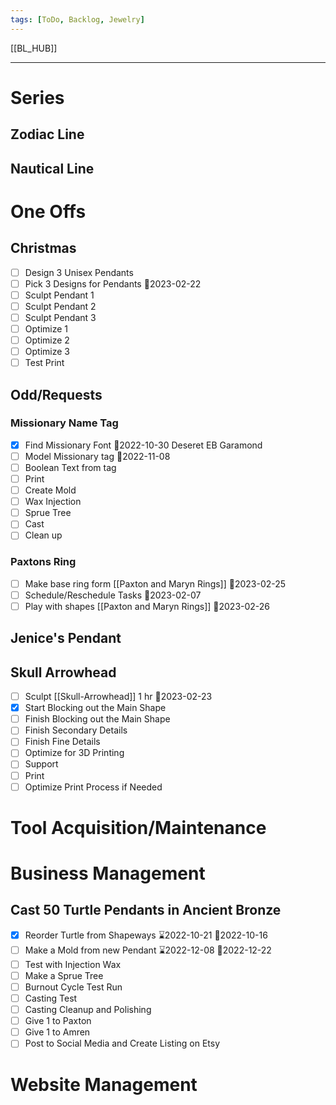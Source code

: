 ```yaml
---
tags: [ToDo, Backlog, Jewelry]
---
```

[[BL_HUB]]

---
# Series


## Zodiac Line
## Nautical Line

# One Offs

## Christmas
- [ ] Design 3 Unisex Pendants 
- [ ] Pick 3 Designs for Pendants 📆2023-02-22
- [ ] Sculpt Pendant 1
- [ ] Sculpt Pendant 2
- [ ] Sculpt Pendant 3
- [ ] Optimize 1
- [ ] Optimize 2
- [ ] Optimize 3
- [ ] Test Print
## Odd/Requests
### Missionary Name Tag
- [x] Find Missionary Font 📆2022-10-30
		Deseret 
		EB Garamond 
- [ ] Model Missionary tag 📆2022-11-08
- [ ] Boolean Text from tag
- [ ] Print
- [ ] Create Mold
- [ ] Wax Injection
- [ ] Sprue Tree
- [ ] Cast
- [ ] Clean up

### Paxtons Ring
- [ ] Make base ring form [[Paxton and Maryn Rings]] 📆2023-02-25
- [ ] Schedule/Reschedule Tasks 📆2023-02-07
- [ ] Play with shapes [[Paxton and Maryn Rings]] 📆2023-02-26
## Jenice's Pendant 
## Skull Arrowhead
- [ ] Sculpt [[Skull-Arrowhead]] 1 hr 📆2023-02-23
- [x] Start Blocking out the Main Shape
- [ ] Finish Blocking out the Main Shape
- [ ] Finish Secondary Details
- [ ] Finish Fine Details
- [ ] Optimize for 3D Printing
- [ ] Support
- [ ] Print
- [ ] Optimize Print Process if Needed

# Tool Acquisition/Maintenance 

# Business Management
## Cast 50 Turtle Pendants in Ancient Bronze
- [x] Reorder Turtle from Shapeways ⌛2022-10-21 📆2022-10-16
- [ ] Make a Mold from new Pendant ⌛2022-12-08 📆2022-12-22
- [ ] Test with Injection Wax
- [ ] Make a Sprue Tree
- [ ] Burnout Cycle Test Run
- [ ] Casting Test
- [ ] Casting Cleanup and Polishing
- [ ] Give 1 to Paxton
- [ ] Give 1 to Amren
- [ ] Post to Social Media and Create Listing on Etsy

# Website Management

